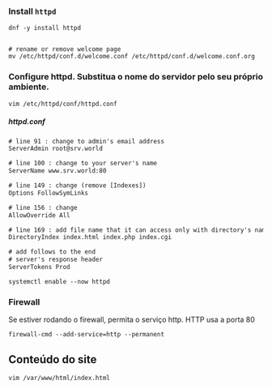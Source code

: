 ### Install ``httpd``
```shell
dnf -y install httpd


# rename or remove welcome page
mv /etc/httpd/conf.d/welcome.conf /etc/httpd/conf.d/welcome.conf.org
```

### Configure httpd. Substitua o nome do servidor pelo seu próprio ambiente.

```shell
vim /etc/httpd/conf/httpd.conf
```

##### httpd.conf
```txt
# line 91 : change to admin's email address
ServerAdmin root@srv.world

# line 100 : change to your server's name
ServerName www.srv.world:80

# line 149 : change (remove [Indexes])
Options FollowSymLinks

# line 156 : change
AllowOverride All

# line 169 : add file name that it can access only with directory's name
DirectoryIndex index.html index.php index.cgi

# add follows to the end
# server's response header
ServerTokens Prod
```

```shell
systemctl enable --now httpd
```

### Firewall
Se estiver rodando o firewall, permita o serviço http. HTTP usa a porta 80

```shell
firewall-cmd --add-service=http --permanent
```

## Conteúdo do site
```shell
vim /var/www/html/index.html
```